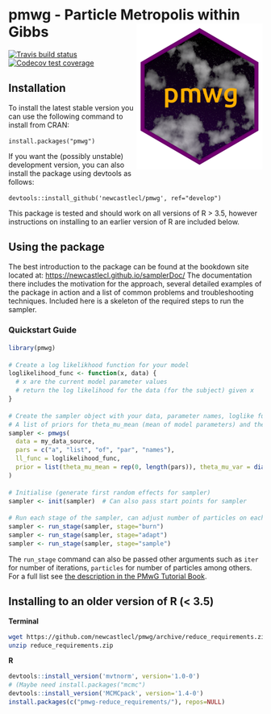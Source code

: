 # pmwg - Particle Metropolis within Gibbs <img src="man/figures/hexlogo_small.png" align="right"/> #

<!-- badges: start -->
[![Travis build status](https://travis-ci.com/NewcastleCL/pmwg.svg?branch=release)](https://travis-ci.com/NewcastleCL/pmwg)
[![Codecov test coverage](https://codecov.io/gh/NewcastleCL/pmwg/branch/release/graph/badge.svg)](https://codecov.io/gh/NewcastleCL/pmwg?branch=release)
<!-- badges: end -->

## Installation

To install the latest stable version you can use the following command to install from CRAN:

`install.packages("pmwg")`

If you want the (possibly unstable) development version, you can also install the package using devtools as follows:

`devtools::install_github('newcastlecl/pmwg', ref="develop")`

This package is tested and should work on all versions of R > 3.5, however instructions on installing to an earlier version of R are included below.

## Using the package

The best introduction to the package can be found at the bookdown site located at: https://newcastlecl.github.io/samplerDoc/
The documentation there includes the motivation for the approach, several detailed examples of the package in action and a list of common problems and troubleshooting techniques. Included here is a skeleton of the required steps to run the sampler.

### Quickstart Guide

```r
library(pmwg)

# Create a log likelikhood function for your model
loglikelihood_func <- function(x, data) {
  # x are the current model parameter values
  # return the log likelihood for the data (for the subject) given x
}

# Create the sampler object with your data, parameter names, loglike function and
# A list of priors for theta_mu_mean (mean of model parameters) and theta_mu_var (covariance of model parameters)
sampler <- pmwgs(
  data = my_data_source,
  pars = c("a", "list", "of", "par", "names"),
  ll_func = loglikelihood_func,
  prior = list(theta_mu_mean = rep(0, length(pars)), theta_mu_var = diag(rep(1, length(pars))))
)

# Initialise (generate first random effects for sampler)
sampler <- init(sampler)  # Can also pass start points for sampler

# Run each stage of the sampler, can adjust number of particles on each
sampler <- run_stage(sampler, stage="burn")
sampler <- run_stage(sampler, stage="adapt")
sampler <- run_stage(sampler, stage="sample")
```

The `run_stage` command can also be passed other arguments such as `iter` for number of iterations, `particles` for number of particles among others. For a full list see [the description in the PMwG Tutorial Book](https://newcastlecl.github.io/samplerDoc/pmwg-sampler-and-signal-detection-theory.html#run-sdtsampler).

## Installing to an older version of R (< 3.5)

**Terminal**

```bash
wget https://github.com/newcastlecl/pmwg/archive/reduce_requirements.zip
unzip reduce_requirements.zip
```

**R**

```R
devtools::install_version('mvtnorm', version='1.0-0')
# (Maybe need install.packages("mcmc")
devtools::install_version('MCMCpack', version='1.4-0')
install.packages(c("pmwg-reduce_requirements/"), repos=NULL)
```
